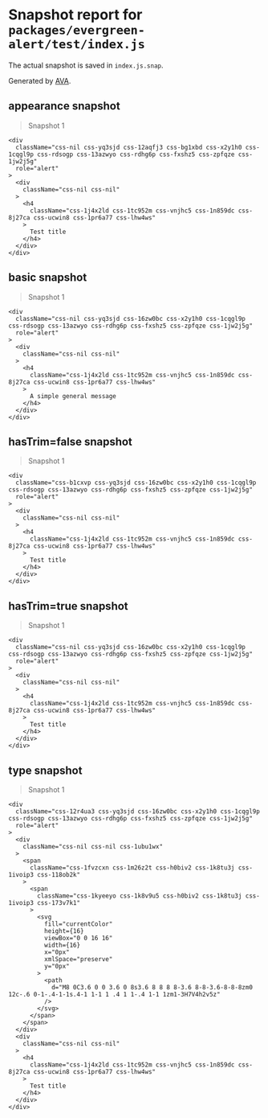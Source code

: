 # Snapshot report for `packages/evergreen-alert/test/index.js`

The actual snapshot is saved in `index.js.snap`.

Generated by [AVA](https://ava.li).

## appearance snapshot

> Snapshot 1

    <div
      className="css-nil css-yq3sjd css-12aqfj3 css-bg1xbd css-x2y1h0 css-1cqgl9p css-rdsogp css-13azwyo css-rdhg6p css-fxshz5 css-zpfqze css-1jw2j5g"
      role="alert"
    >
      <div
        className="css-nil css-nil"
      >
        <h4
          className="css-1j4x2ld css-1tc952m css-vnjhc5 css-1n859dc css-8j27ca css-ucwin8 css-1pr6a77 css-lhw4ws"
        >
          Test title
        </h4>
      </div>
    </div>

## basic snapshot

> Snapshot 1

    <div
      className="css-nil css-yq3sjd css-16zw0bc css-x2y1h0 css-1cqgl9p css-rdsogp css-13azwyo css-rdhg6p css-fxshz5 css-zpfqze css-1jw2j5g"
      role="alert"
    >
      <div
        className="css-nil css-nil"
      >
        <h4
          className="css-1j4x2ld css-1tc952m css-vnjhc5 css-1n859dc css-8j27ca css-ucwin8 css-1pr6a77 css-lhw4ws"
        >
          A simple general message
        </h4>
      </div>
    </div>

## hasTrim=false snapshot

> Snapshot 1

    <div
      className="css-b1cxvp css-yq3sjd css-16zw0bc css-x2y1h0 css-1cqgl9p css-rdsogp css-13azwyo css-rdhg6p css-fxshz5 css-zpfqze css-1jw2j5g"
      role="alert"
    >
      <div
        className="css-nil css-nil"
      >
        <h4
          className="css-1j4x2ld css-1tc952m css-vnjhc5 css-1n859dc css-8j27ca css-ucwin8 css-1pr6a77 css-lhw4ws"
        >
          Test title
        </h4>
      </div>
    </div>

## hasTrim=true snapshot

> Snapshot 1

    <div
      className="css-nil css-yq3sjd css-16zw0bc css-x2y1h0 css-1cqgl9p css-rdsogp css-13azwyo css-rdhg6p css-fxshz5 css-zpfqze css-1jw2j5g"
      role="alert"
    >
      <div
        className="css-nil css-nil"
      >
        <h4
          className="css-1j4x2ld css-1tc952m css-vnjhc5 css-1n859dc css-8j27ca css-ucwin8 css-1pr6a77 css-lhw4ws"
        >
          Test title
        </h4>
      </div>
    </div>

## type snapshot

> Snapshot 1

    <div
      className="css-12r4ua3 css-yq3sjd css-16zw0bc css-x2y1h0 css-1cqgl9p css-rdsogp css-13azwyo css-rdhg6p css-fxshz5 css-zpfqze css-1jw2j5g"
      role="alert"
    >
      <div
        className="css-nil css-nil css-1ubu1wx"
      >
        <span
          className="css-1fvzcxn css-1m26z2t css-h0biv2 css-1k8tu3j css-1ivoip3 css-118ob2k"
        >
          <span
            className="css-1kyeeyo css-1k8v9u5 css-h0biv2 css-1k8tu3j css-1ivoip3 css-173v7k1"
          >
            <svg
              fill="currentColor"
              height={16}
              viewBox="0 0 16 16"
              width={16}
              x="0px"
              xmlSpace="preserve"
              y="0px"
            >
              <path
                d="M8 0C3.6 0 0 3.6 0 8s3.6 8 8 8 8-3.6 8-8-3.6-8-8-8zm0 12c-.6 0-1-.4-1-1s.4-1 1-1 1 .4 1 1-.4 1-1 1zm1-3H7V4h2v5z"
              />
            </svg>
          </span>
        </span>
      </div>
      <div
        className="css-nil css-nil"
      >
        <h4
          className="css-1j4x2ld css-1tc952m css-vnjhc5 css-1n859dc css-8j27ca css-ucwin8 css-1pr6a77 css-lhw4ws"
        >
          Test title
        </h4>
      </div>
    </div>

